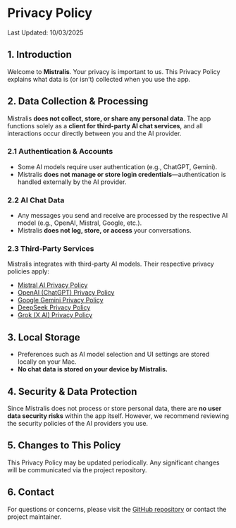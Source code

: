 # Privacy Policy  

Last Updated: 10/03/2025

## 1. Introduction  
Welcome to **Mistralis**. Your privacy is important to us. This Privacy Policy explains what data is (or isn’t) collected when you use the app.

## 2. Data Collection & Processing  
Mistralis **does not collect, store, or share any personal data**. The app functions solely as a **client for third-party AI chat services**, and all interactions occur directly between you and the AI provider.

### 2.1 Authentication & Accounts  
- Some AI models require user authentication (e.g., ChatGPT, Gemini).  
- Mistralis **does not manage or store login credentials**—authentication is handled externally by the AI provider.  

### 2.2 AI Chat Data  
- Any messages you send and receive are processed by the respective AI model (e.g., OpenAI, Mistral, Google, etc.).  
- Mistralis **does not log, store, or access** your conversations.  

### 2.3 Third-Party Services  
Mistralis integrates with third-party AI models. Their respective privacy policies apply:  
- [Mistral AI Privacy Policy](https://mistral.ai/privacy-policy/)  
- [OpenAI (ChatGPT) Privacy Policy](https://openai.com/terms)  
- [Google Gemini Privacy Policy](https://policies.google.com/privacy)  
- [DeepSeek Privacy Policy](https://deepseek.com/privacy-policy)  
- [Grok (X AI) Privacy Policy](https://x.ai/privacy)  

## 3. Local Storage  
- Preferences such as AI model selection and UI settings are stored locally on your Mac.  
- **No chat data is stored on your device by Mistralis.**  

## 4. Security & Data Protection  
Since Mistralis does not process or store personal data, there are **no user data security risks** within the app itself. However, we recommend reviewing the security policies of the AI providers you use.

## 5. Changes to This Policy  
This Privacy Policy may be updated periodically. Any significant changes will be communicated via the project repository.

## 6. Contact  
For questions or concerns, please visit the [GitHub repository](https://github.com/peterdsp/Mistralis) or contact the project maintainer.
